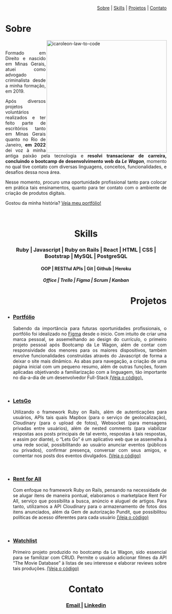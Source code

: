 <p align="right">
    <a href="#heading-sobre"> Sobre</a> |
    <a href="#heading-skills"> Skills</a> |
    <a href="#heading-projetos"> Projetos</a> |
    <a href="#heading-contato"> Contato</a> 
  </p>
  <h1 align="left" id="heading-sobre"> Sobre </h1>
  <div>
   <img src="https://i.ibb.co/NLpDRCr/6358887-preview-rev-1-1.png" alt="icaroleon-law-to-code" align="right" height="350px" width="375px">
    <br>
    <p align="justify"> Formado em Direito e nascido em Minas Gerais, atuei como advogado criminalista desde a minha formação, em 2019. </p>
    <p align="justify"> Após diversos projetos voluntários realizados e ter feito parte de escritórios tanto em Minas Gerais quanto no Rio de Janeiro, <strong> em 2022 </strong> dei voz à minha antiga paixão pela tecnologia e<strong> resolvi transacionar de carreira, concluindo  o bootcamp de desenvolvimento web da <em> Le Wagon</strong></em>, momento no qual tive contato com diversas linguagens, conceitos, funcionalidades, e desafios dessa nova área. </p>
    <p align="justify"> Nesse momento, procuro uma oportunidade profissional tanto para colocar em prática tais ensinamentos, quanto para ter contato com o ambiente de criação de produtos digitais. </p>
    <p align="justify"> Gostou da minha história? <a href="https://icaroleon.dev/"> Veja meu portfólio! </a></p>
  </div>
  <br>
  <h1 align="center" id="heading-skills"> Skills </h1> 
    <h3 align="center"> Ruby | Javascript | Ruby on Rails | React | HTML | CSS | Bootstrap | MySQL | PostgreSQL  </h3>
    <h4 align="center"> OOP | RESTful APIs | Git | Github | Heroku </h4>
    <h5 align="center"> Office | Trello | Figma | Scrum | Kanban </h5>
  <h1 align="right" id="heading-projetos"> Projetos </h1> 
  <ul>
    <li><h3><a href="https://icaroleon.dev" target="_blank"> Portfólio </a></h3></li>
      <p align="justify">Sabendo da importância para futuras oportunidades profissionais, o portfólio foi idealizado no <a href="https://www.figma.com/file/oFcPji135OTxtGRWmgIJyA/Portf%C3%B3lio?node-id=0%3A1" target="_blank"> Figma</a>  desde o ínicio. Com intuito de criar uma marca pessoal, se assemelhando ao design do currículo, o primeiro projeto pessoal após Bootcamp da Le Wagon, além de contar com responsividade dos menores para os maiores dispositivos, também envolve funcionalidades construídas através do Javascript de forma a deixar o site mais dinâmico. As abas para navegação, a criação de uma página inicial com um pequeno resumo, além de outras funções, foram aplicadas objetivando a familiarização com a linguagem, tão importante no dia-a-dia de um desenvolvedor Full-Stack  <a href="https://github.com/icaroleon/icaroleon.github.io">(Veja o código).</a> <p>
  <br>
    <li><h3><a href="https://www.letsgo-social.com.br" target="_blank"> LetsGo </a></h3></li>
      <p align="justify">Utilizando o framework Ruby on Rails, além de autenticações para usuários, APIs tais quais Mapbox (para o serviço de geolocalização), Cloudinary (para o upload de fotos), Websocket (para mensagens privadas entre usuários), além de nested comments (para viabilizar respostas aos posts principais de tal evento, respostas à tais respostas, e assim por diante), o “Lets Go” é um aplicativo web que se assemelha à uma rede social, possibilitando ao usuário anunciar eventos (públicos ou privados), confirmar presença, conversar com seus amigos, e comentar nos posts dos eventos divulgados. <a href="https://github.com/lucca1998byu/letsgo"> (Veja o código)</a> <p>
  <br>
    <li><h3><a href="https://rent-for-all.herokuapp.com"> Rent for All </a></h3></li>
      <p align="justify">Com enfoque no framework Ruby on Rails, pensando na necessidade de se alugar itens de maneira pontual, elaboramos o marketplace Rent For All, serviço que possibilita a busca, anúncio e aluguel de artigos. Para tanto, utilizamos a API Cloudinary para o armazenamento de fotos dos itens anunciados, além da Gem de autorização Pundit, que possibilitou políticas de acesso diferentes para cada usuário
   <a href="https://github.com/gessicahug/rent_for_all"> (Veja o código)</a> <p>
  <br>
     <li><h3><a href="https://watchlist-bootcamp-project.herokuapp.com"> Watchlist </a></h3></li>
      <p align="justify">Primeiro projeto produzido no bootcamp da Le Wagon, sido essencial para se familizar com CRUD. Permite o usuário adicionar filmes da API “The Movie Database” à listas de seu interesse e elaborar reviews sobre tais produções.
      <a href="https://www.letsgo-social.com.br"> (Veja o código)</a> <p>
  </ul>
  <h1 align="center" id="heading-contato"> Contato </h1> 
    <h3 align="center"><a href = "mailto:icvieiramg@gmail.com"> Email </a>
  | <a href="https://www.linkedin.com/in/icaroleon" target="_blank">Linkedin</a> 
    </h3>
  
            
            
  
